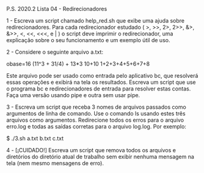  
P.S. 2020.2 Lista 04 - Redirecionadores

1 - Escreva um script chamado help_red.sh que exibe uma ajuda sobre redirecionadores. Para cada redirecionador estudado ( >, >>, 2>, 2>>, &>, &>>, <, <<, <<<, e | ) o script deve imprimir o redirecionador, uma explicação sobre o seu funcionamento e um exemplo útil de uso.

2 - Considere o seguinte arquivo a.txt:

obase=16
(11^3 + 31/4) + 13*3
10+10
1+2+3+4+5+6+7+8

Este arquivo pode ser usado como entrada pelo aplicativo bc, que resolverá essas operações e exibirá na tela os resultados. Escreva um script que use o programa bc e redirecionadores de entrada para resolver estas contas. Faça uma versão usando pipe e outra sem usar pipe.


3 - Escreva um script que receba 3 nomes de arquivos passados como argumentos de linha de comando. Use o comando ls usando estes três arquivos como argumentos. Redirecione todos os erros para o arquivo erro.log e todas as saídas corretas para o arquivo log.log. Por exemplo:

$ ./3.sh a.txt b.txt c.txt

4 - [¡CUIDADO!] Escreva um script que remova todos os arquivos e diretórios do diretório atual de trabalho sem exibir nenhuma mensagem na tela (nem mesmo mensagens de erro). 


